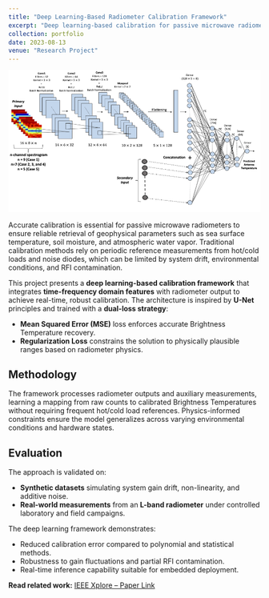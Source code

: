 ```yaml
---
title: "Deep Learning-Based Radiometer Calibration Framework"
excerpt: "Deep learning-based calibration for passive microwave radiometers using physics-informed architectures<br/><img src='/images/DL_framework_cal.png'>"
collection: portfolio
date: 2023-08-13
venue: "Research Project"
---
```


![Calibration Framework](/images/DL_framework_cal.png)

Accurate calibration is essential for passive microwave radiometers to ensure reliable retrieval of geophysical parameters such as sea surface temperature, soil moisture, and atmospheric water vapor. Traditional calibration methods rely on periodic reference measurements from hot/cold loads and noise diodes, which can be limited by system drift, environmental conditions, and RFI contamination.

This project presents a **deep learning-based calibration framework** that integrates **time-frequency domain features** with radiometer output to achieve real-time, robust calibration. The architecture is inspired by **U-Net** principles and trained with a **dual-loss strategy**:

- **Mean Squared Error (MSE)** loss enforces accurate Brightness Temperature recovery.
- **Regularization Loss** constrains the solution to physically plausible ranges based on radiometer physics.

## Methodology

The framework processes radiometer outputs and auxiliary measurements, learning a mapping from raw counts to calibrated Brightness Temperatures without requiring frequent hot/cold load references. Physics-informed constraints ensure the model generalizes across varying environmental conditions and hardware states.

## Evaluation

The approach is validated on:

- **Synthetic datasets** simulating system gain drift, non-linearity, and additive noise.
- **Real-world measurements** from an **L-band radiometer** under controlled laboratory and field campaigns.

The deep learning framework demonstrates:

- Reduced calibration error compared to polynomial and statistical methods.
- Robustness to gain fluctuations and partial RFI contamination.
- Real-time inference capability suitable for embedded deployment.

**Read related work:** [IEEE Xplore – Paper Link](https://ieeexplore.ieee.org/abstract/document/10318952)
